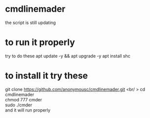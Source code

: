 # cmdlinemader
the script is still updating 
# to run it properly
try to do these
apt update -y && apt upgrade -y
apt install shc 
# to install it try these
git clone https://github.com/anonymousc/cmdlinemader.git <br/ >
cd cmdlinemader <br />
chmod 777 cmder <br />
sudo ./cmder <br />
and it will run properly
